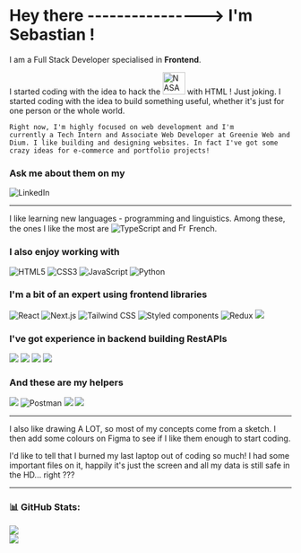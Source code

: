 <h1>Hey there ----------------> I'm Sebastian !</h1>

I am a Full Stack Developer specialised in **Frontend**.

<p>I started coding with the idea to hack the <img alt="NASA" src="https://gpm.nasa.gov/sites/default/files/document_files/NASA-Logo-Large.png" width="40"> with HTML ! Just joking. I started coding with the idea to build something useful, whether it's just for one person or the whole world.</p>

<code>Right now, I'm highly focused on web development and I'm currently a Tech Intern and Associate Web Developer at Greenie Web and Dium. I like building and designing websites. In fact I've got some crazy ideas for e-commerce and portfolio projects!</code> <h3>Ask me about them on my</h3>
<a><img alt="LinkedIn" src="https://img.shields.io/badge/LinkedIn-0077B5?style=flat-square&logo=linkedin&logoColor=fff"/></a>

<hr/>

<p>I like learning new languages - programming and linguistics. Among these, the ones I like the most are <img alt="TypeScript" src="https://img.shields.io/badge/TypeScript-3178C6?style=flat-square&logo=TypeScript&logoColor=fff"/> and <img alt="France flag" src="https://cdn-icons-png.flaticon.com/512/197/197560.png" width="15"/> French.</p>

<h3>I also enjoy working with</h3>
<p>
  <img alt="HTML5" src="https://img.shields.io/badge/HTML5-E34F26?style=flat-square&logo=html5&logoColor=fff"/>
  <img alt="CSS3" src="https://img.shields.io/badge/CSS3-1572B6?style=flat-square&logo=css3&logoColor=fff"/>
  <img alt="JavaScript" src="https://img.shields.io/badge/JavaScript-000?style=flat-square&logo=javascript&logoColor=fff&labelColor=f7df1e&color=f7df1e"/>
  <img alt="Python" src="https://img.shields.io/badge/Python-3776AB?style=flat-square&logo=python&logoColor=fff"/>
</p>

<h3>I'm a bit of an expert using frontend libraries</h3>
<p>
  <img alt="React" src="https://img.shields.io/badge/React-61DAFB?style=flat-square&logo=react&logoColor=fff"/>
  <img alt="Next.js" src="https://img.shields.io/badge/Next.js-000000?style=flat-square&logo=next.js&logoColor=fff"/>
  <img alt="Tailwind CSS" src="https://img.shields.io/badge/Tailwind%20CSS-%2306B6D4?style=flat-square&logo=Tailwind%20CSS&logoColor=fff"/>
  <img alt="Styled components" src="https://img.shields.io/badge/Styled%20components-%23DB7093?style=flat-square&logo=styled-components&logoColor=fff"/>
  <img alt="Redux" src="https://img.shields.io/badge/Redux-764ABC?style=flat-square&logo=redux&logoColor=fff"/>
  <img atl="Zustand" src="https://img.shields.io/badge/Zustand-000?style=flat-square&logoColor=fff" />
</p>
<h3>I've got experience in backend building RestAPIs</h3>
<p>
  <img atl="Node.js" src="https://img.shields.io/badge/Node.js-%23339933?style=flat-square&logo=node.js&logoColor=fff" />
  <img atl="Express" src="https://img.shields.io/badge/Express-%23000000?style=flat-square&logo=express&logoColor=fff" />
  <img atl="Sequelize" src="https://img.shields.io/badge/Sequelize-%2352B0E7?style=flat-square&logo=sequelize&logoColor=fff" />
  <img atl="PostgreSQL" src="https://img.shields.io/badge/PostgreSQL-%234169E1?style=flat-square&logo=postgresql&logoColor=fff" />
</p>
<h3>And these are my helpers</h3>
<p>
  <img atl="Git" src="https://img.shields.io/badge/Git-%23F05032?style=flat-square&logo=git&logoColor=fff" />
  <img alt="Postman" src="https://img.shields.io/badge/Postman-%23FF6C37?style=flat-square&logo=Postman&logoColor=fff"/>
  <img atl="Figma" src="https://img.shields.io/badge/Figma-%23F24E1E?style=flat-square&logo=figma&logoColor=fff" />
  <img atl="Canva" src="https://img.shields.io/badge/Canva-%2300C4CC?style=flat-square&logo=canva&logoColor=fff" />
</p>

<hr/>

<p>I also like drawing A LOT, so most of my concepts come from a sketch. I then add some colours on Figma to see if I like them enough to start coding.</p>

<p>I'd like to tell that I burned my last laptop out of coding so much! I had some important files on it, happily it's just the screen and all my data is still safe in the HD... right ???</p>

<hr/>



<h3>📊 GitHub Stats:</h3>

![](https://github-readme-streak-stats.herokuapp.com/?user=squiffles&theme=dark&hide_border=false)<br/>
![](https://github-readme-stats.vercel.app/api/top-langs/?username=squiffles&theme=dark&hide_border=false&include_all_commits=false&count_private=false&layout=compact)
